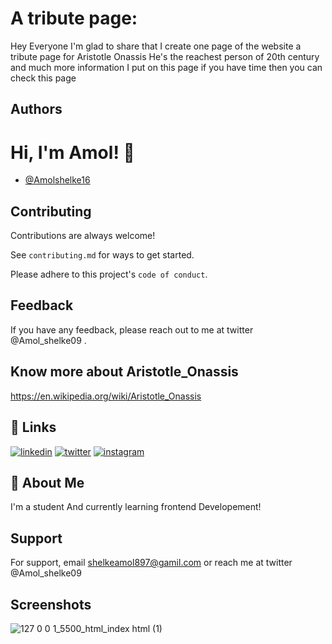 # A tribute page:

Hey Everyone I'm glad to share that I create one page of the website a tribute page for Aristotle Onassis
He's the reachest person of 20th century and much more information I put on this page if you have time then you can check this page

## Authors

# Hi, I'm Amol! 👋

- [@Amolshelke16](https://www.github.com/Amolshelke16)

## Contributing

Contributions are always welcome!

See `contributing.md` for ways to get started.

Please adhere to this project's `code of conduct`.

## Feedback

If you have any feedback, please reach out to me at twitter @Amol_shelke09 .

## Know more about Aristotle_Onassis

https://en.wikipedia.org/wiki/Aristotle_Onassis

## 🔗 Links

[![linkedin](https://img.shields.io/badge/linkedin-0A66C2?style=for-the-badge&logo=linkedin&logoColor=white)](https://www.linkedin.com/)
[![twitter](https://img.shields.io/badge/twitter-1DA1F2?style=for-the-badge&logo=twitter&logoColor=white)](https://twitter.com/)
[![instagram](https://img.shields.io/badge/instagram-1DA1F2?style=for-the-badge&logo=instagram&logoColor=)](https://instagram.com/)

## 🚀 About Me

I'm a student And currently learning frontend Developement!

## Support

For support, email shelkeamol897@gamil.com or reach me at twitter @Amol_shelke09

## Screenshots
![127 0 0 1_5500_html_index html (1)](https://user-images.githubusercontent.com/92196638/142767033-cdd2b4a8-b1bb-4dd5-a656-9a5464f55205.png)

